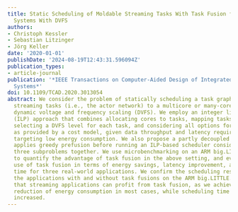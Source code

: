 ```yaml
---
title: Static Scheduling of Moldable Streaming Tasks With Task Fusion for Parallel
  Systems With DVFS
authors:
- Christoph Kessler
- Sebastian Litzinger
- Jörg Keller
date: '2020-01-01'
publishDate: '2024-08-19T12:43:31.596094Z'
publication_types:
- article-journal
publication: '*IEEE Transactions on Computer-Aided Design of Integrated Circuits and
  Systems*'
doi: 10.1109/TCAD.2020.3013054
abstract: We consider the problem of statically scheduling a task graph of moldable
  streaming tasks (i.e., the actor network) to a multicore or many-core CPU with discrete
  dynamic voltage and frequency scaling (DVFS). We employ an integer linear programming
  (ILP) approach that combines allocating cores to tasks, mapping tasks to core subsets,
  selecting a DVFS level for each task, and considering all options for task fusion
  as provided by a cost model, given data throughput and latency requirements and
  targeting low energy consumption. We also propose a partly decoupled approach that
  applies greedy prefusion before running an ILP-based scheduler considering the other
  three subproblems together. We use microbenchmarking on an ARM big.LITTLE architecture
  to quantify the advantage of task fusion in the above setting, and evaluate the
  use of task fusion in terms of energy savings, latency improvement, and scheduling
  time for three real-world applications. We confirm the scheduling results by running
  the applications with and without task fusions on the ARM big.LITTLE. Results indicate
  that streaming applications can profit from task fusion, as we achieve a significant
  reduction of energy consumption in most cases, while scheduling time is only moderately
  increased.
---
```

